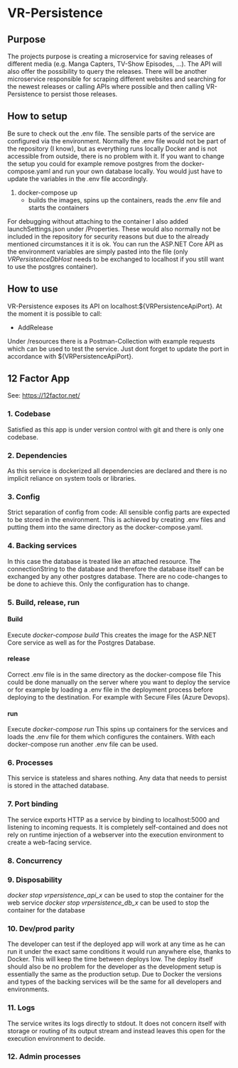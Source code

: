 ﻿# VR-Persistence

## Purpose
The projects purpose is creating a microservice for saving releases of different media (e.g. Manga Capters, TV-Show Episodes, ...).
The API will also offer the possibility to query the releases.
There will be another microservice responsible for scraping different websites and searching for the newest releases or calling APIs where possible and then calling VR-Persistence to persist those releases.

## How to setup
Be sure to check out the .env file. The sensible parts of the service are configured via the environment. Normally the .env file would not be part of
the repository (I know), but as everything runs locally Docker and is not accessible from outside, there is no problem with it. If you want to change the setup you could for example remove postgres from the docker-compose.yaml and run your own database locally.
You would just have to update the variables in the .env file accordingly.
1. docker-compose up 
    * builds the images, spins up the containers, reads the .env file and starts the containers

For debugging without attaching to the container I also added launchSettings.json under /Properties. These would also normally not be included in the repository for security reasons but due to the already mentioned circumstances it it is ok.
You can run the ASP.NET Core API as the environment variables are simply pasted into the file (only *VRPersistenceDbHost* needs to be exchanged to localhost if you still want to use the postgres container).

## How to use
VR-Persistence exposes its API on localhost:${VRPersistenceApiPort}. At the moment it is possible to call:
* AddRelease

Under /resources there is a Postman-Collection with example requests which can be used to test the service. Just dont forget to update the port in accordance with ${VRPersistenceApiPort}.

## 12 Factor App
See: https://12factor.net/
### 1. Codebase
Satisfied as this app is under version control with git and there is only one codebase.

### 2. Dependencies
As this service is dockerized all dependencies are declared and there is no implicit reliance on system tools or libraries.

### 3. Config
Strict separation of config from code:
All sensible config parts are expected to be stored in the environment. This is achieved by creating .env files and putting them into the same directory as the docker-compose.yaml.

### 4. Backing services
In this case the database is treated like an attached resource. The connectionString to the database and therefore the database itself can be exchanged by any other postgres database.
There are no code-changes to be done to achieve this. Only the configuration has to change.

### 5. Build, release, run
#### Build
Execute *docker-compose build*
This creates the image for the ASP.NET Core service as well as for the Postgres Database.
#### release
Correct .env file is in the same directory as the docker-compose file
This could be done manually on the server where you want to deploy the service or for example by loading a .env file in the deployment process before deploying to the destination. For example with Secure Files (Azure Devops).
#### run
Execute *docker-compose run*
This spins up containers for the services and loads the .env file for them which configures the containers. With each docker-compose run another .env file can be used.

### 6. Processes
This service is stateless and shares nothing. Any data that needs to persist is stored in the attached database.

### 7. Port binding
The service exports HTTP as a service by binding to localhost:5000 and listening to incoming requests. It is completely self-contained and does not rely on runtime injection of a webserver into the execution environment to create a web-facing service.

### 8. Concurrency

### 9. Disposability
*docker stop vrpersistence_api_x* can be used to stop the container for the web service
*docker stop vrpersistence_db_x* can be used to stop the container for the database

### 10. Dev/prod parity
The developer can test if the deployed app will work at any time as he can run it under the exact same conditions it would run anywhere else, thanks to Docker. This will keep the time between deploys low.
The deploy itself should also be no problem for the developer as the development setup is essentially the same as the production setup.
Due to Docker the versions and types of the backing services will be the same for all developers and environments.

### 11. Logs
The service writes its logs directly to stdout. It does not concern itself with storage or routing of its output stream and instead leaves this open for the execution environment to decide.

### 12. Admin processes


 